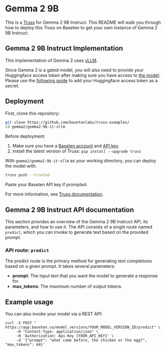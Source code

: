 # Gemma 2 9B 

This is a [Truss](https://truss.baseten.co/) for Gemma 2 9B Instruct. This README will walk you through how to deploy this Truss on Baseten to get your own instance of Gemma 2 9B Instruct.

## Gemma 2 9B Instruct Implementation

This implementation of Gemma 2 uses [vLLM](https://github.com/vllm-project/vllm).

Since Gemma 2 is a gated model, you will also need to provide your Huggingface access token after making sure you have access to [the model](https://huggingface.co/google/gemma-2-9b-it). Please use the [following guide](https://docs.baseten.co/deploy/guides/secrets) to add your Huggingface access token as a secret.

## Deployment

First, clone this repository:

```sh
git clone https://github.com/basetenlabs/truss-examples/
cd gemma2/gemma2-9b-it-vllm
```

Before deployment:

1. Make sure you have a [Baseten account](https://app.baseten.co/signup) and [API key](https://app.baseten.co/settings/account/api_keys).
2. Install the latest version of Truss: `pip install --upgrade truss`

With `gemma2/gemma2-9b-it-vllm` as your working directory, you can deploy the model with:

```sh
truss push --trusted
```

Paste your Baseten API key if prompted.

For more information, see [Truss documentation](https://truss.baseten.co).

## Gemma 2 9B Instruct API documentation

This section provides an overview of the Gemma 2 9B Instruct API, its parameters, and how to use it. The API consists of a single route named  `predict`, which you can invoke to generate text based on the provided prompt.

### API route: `predict`

The predict route is the primary method for generating text completions based on a given prompt. It takes several parameters:

- __prompt__: The input text that you want the model to generate a response for.  
- __max_tokens__: The maximum number of output tokens.  

## Example usage

You can also invoke your model via a REST API:

```
curl -X POST " https://app.baseten.co/model_versions/YOUR_MODEL_VERSION_ID/predict" \
     -H "Content-Type: application/json" \
     -H 'Authorization: Api-Key {YOUR_API_KEY}' \
     -d '{"prompt": "what came before, the chicken or the egg?", "max_tokens": 64}'
```